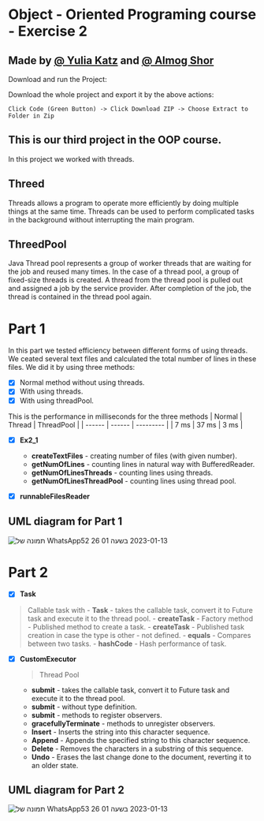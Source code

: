 # Object - Oriented Programing course - Exercise 2
## Made by [@ Yulia Katz](https://github.com/yukatz) and [ @ Almog Shor](https://github.com/AlmogShor)



Download and run the Project:

Download the whole project and export it by the above actions:
```
Click Code (Green Button) -> Click Download ZIP -> Choose Extract to Folder in Zip 
```

## This is our third project in the OOP course.
In this project we worked with threads.


## Threed
Threads allows a program to operate more efficiently by doing multiple things at the same time.
Threads can be used to perform complicated tasks in the background without interrupting the main program.

## ThreedPool
Java Thread pool represents a group of worker threads that are waiting for the job and reused many times.
In the case of a thread pool, a group of fixed-size threads is created. 
A thread from the thread pool is pulled out and assigned a job by the service provider. 
After completion of the job, the thread is contained in the thread pool again.

# Part 1
In this part we tested efficiency between different forms of using threads.
We ceated several text files and calculated the total number of lines in these files.
We did it by using three methods:
- [x] Normal method without using threads.
- [x] With using threads.
- [x] With using threadPool.

This is the performance in milliseconds for the three methods
| Normal  | Thread | ThreadPool  | 
| ------  | ------ | ---------   |
|  7 ms   |  37 ms |   3 ms      | 

- [x] **Ex2_1** 
    - **createTextFiles** - creating number of files (with given number). 
    - **getNumOfLines** - counting lines in natural way with BufferedReader.  
    - **getNumOfLinesThreads** - counting lines using threads. 
    - **getNumOfLinesThreadPool** - counting lines using thread pool.
- [x] **runnableFilesReader**


## UML diagram for Part 1
![תמונה של WhatsApp‏ 2023-01-13 בשעה 01 26 52](https://user-images.githubusercontent.com/92925727/212204006-70a76557-ea24-4179-a953-a45f2cdd64a2.jpg)





# Part 2




- [x] **Task** 
 > Callable task with 
    - **Task** -  takes the callable task, convert it to Future task and execute it to the thread pool.
    - **createTask** - Factory method - Published method to create a task.
    - **createTask** - Published task creation in case the type is other - not defined.
    - **equals** - Compares between two tasks.
    - **hashCode** - Hash performance of task.
   
- [x] **CustomExecutor**
  > Thread Pool
    - **submit** -  takes the callable task, convert it to Future task and execute it to the thread pool.
    - **submit** - without type definition.
    - **submit** - methods to register  observers.
    - **gracefullyTerminate** - methods to unregister observers.
    - **Insert** - Inserts the string into this character sequence.
    - **Append** - Appends the specified string to this character sequence.
    - **Delete** - Removes the characters in a substring of this sequence.
    - **Undo** - Erases the last change done to the document, reverting it to an older state.



## UML diagram for Part 2
![תמונה של WhatsApp‏ 2023-01-13 בשעה 01 26 53](https://user-images.githubusercontent.com/92925727/212203776-2c6d33bc-a932-4be9-8606-e138a3bc5622.jpg)









